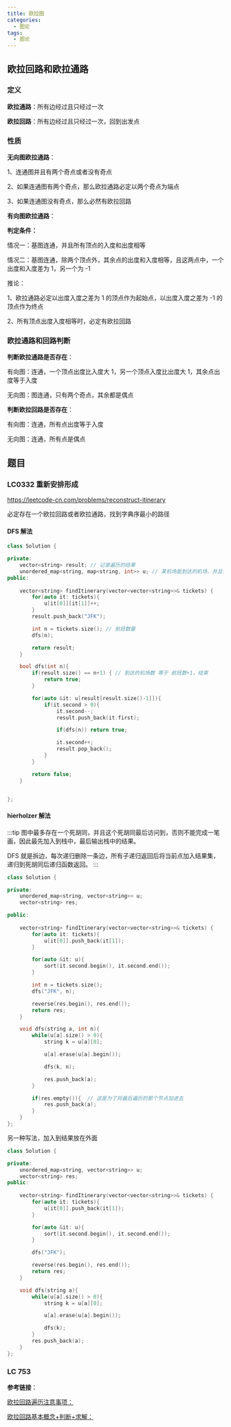 ```yaml
---
title: 欧拉图
categories: 
  - 图论
tags: 
  - 图论
---
```



## 欧拉回路和欧拉通路

### 定义

**欧拉通路**：所有边经过且只经过一次

**欧拉回路**：所有边经过且只经过一次，回到出发点

### 性质

**无向图欧拉通路**：

1、连通图并且有两个奇点或者没有奇点

2、如果连通图有两个奇点，那么欧拉通路必定以两个奇点为端点

3、如果连通图没有奇点，那么必然有欧拉回路


**有向图欧拉通路**：

**判定条件：**

情况一：基图连通，并且所有顶点的入度和出度相等

情况二：基图连通，除两个顶点外，其余点的出度和入度相等，且这两点中，一个出度和入度差为 1，另一个为 -1


推论：

1、欧拉通路必定以出度入度之差为 1 的顶点作为起始点，以出度入度之差为 -1 的顶点作为终点

2、所有顶点出度入度相等时，必定有欧拉回路


### 欧拉通路和回路判断

**判断欧拉通路是否存在**：

有向图：连通，一个顶点出度比入度大 1，另一个顶点入度比出度大 1，其余点出度等于入度

无向图：图连通，只有两个奇点，其余都是偶点

**判断欧拉回路是否存在**：

有向图：连通，所有点出度等于入度

无向图：连通，所有点是偶点


## 题目 


### LC0332 重新安排形成


https://leetcode-cn.com/problems/reconstruct-itinerary

必定存在一个欧拉回路或者欧拉通路，找到字典序最小的路径


#### DFS 解法

```cpp
class Solution {

private:
    vector<string> result; // 记录遍历的结果
    unordered_map<string, map<string, int>> u; // 某机场能到达的机场，并且记录应该到达几次
public:
    
    vector<string> findItinerary(vector<vector<string>>& tickets) {
        for(auto it: tickets){
            u[it[0]][it[1]]++;
        }
        result.push_back("JFK");

        int n = tickets.size(); // 航班数量 
        dfs(n);

        return result;
    }

    bool dfs(int n){
        if(result.size() == n+1) { // 到达的机场数 等于 航班数+1，结束
            return true;
        }

        for(auto &it: u[result[result.size()-1]]){
            if(it.second > 0){
                it.second--;
                result.push_back(it.first);

                if(dfs(n)) return true;

                it.second++;
                result.pop_back();
            }
        }

        return false;
    }


};
```


#### hierholzer 解法

:::tip
图中最多存在一个死胡同，并且这个死胡同最后访问到，否则不能完成一笔画，因此最先加入到栈中，最后输出栈中的结果。

DFS 就是拆边，每次递归删除一条边，所有子递归返回后将当前点加入结果集，递归到死胡同后递归函数返回。
:::



```cpp
class Solution {

private:
    unordered_map<string, vector<string>> u;
    vector<string> res;

public:
    
    vector<string> findItinerary(vector<vector<string>>& tickets) {
        for(auto it: tickets){
            u[it[0]].push_back(it[1]);
        }

        for(auto &it: u){
            sort(it.second.begin(), it.second.end());
        }

        int n = tickets.size();
        dfs("JFK", n);

        reverse(res.begin(), res.end());
        return res;
    }

    void dfs(string a, int n){
        while(u[a].size() > 0){
            string k = u[a][0];

            u[a].erase(u[a].begin());

            dfs(k, n);

            res.push_back(a);
        }

        if(res.empty()){  // 这是为了将最后遍历的那个节点加进去
            res.push_back(a);
        }
    }
};

```

另一种写法，加入到结果放在外面

```cpp
class Solution {

private:
    unordered_map<string, vector<string>> u;
    vector<string> res;
public:
    
    vector<string> findItinerary(vector<vector<string>>& tickets) {
        for(auto it: tickets){
            u[it[0]].push_back(it[1]);
        }

        for(auto &it: u){
            sort(it.second.begin(), it.second.end());
        }

        dfs("JFK");

        reverse(res.begin(), res.end());
        return res;
    }

    void dfs(string a){
        while(u[a].size() > 0){
            string k = u[a][0];

            u[a].erase(u[a].begin());

            dfs(k);
        }
        res.push_back(a);
    }
};
```

### LC 753


**参考链接**：

[欧拉回路遍历注意事项：](https://riteme.site/blog/2016-12-13/eular-tour.html)

[欧拉回路基本概念+判断+求解：](https://www.cnblogs.com/wkfvawl/p/9626163.html)